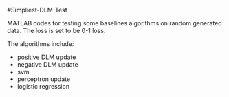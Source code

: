 #Simpliest-DLM-Test

MATLAB codes for testing some baselines algorithms on random generated data. The loss is set to be 0-1 loss.

The algorithms include:
* positive DLM update
* negative DLM update
* svm
* perceptron update
* logistic regression

